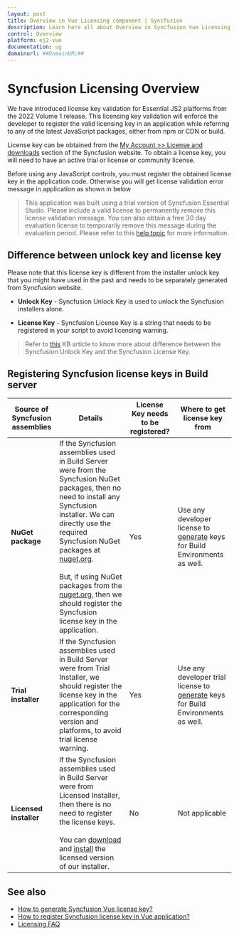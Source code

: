 ```yaml
---
layout: post
title: Overview in Vue Licensing component | Syncfusion
description: Learn here all about Overview in Syncfusion Vue Licensing component of Syncfusion Essential JS 2 and more.
control: Overview 
platform: ej2-vue
documentation: ug
domainurl: ##DomainURL##
---
```


# Syncfusion Licensing Overview

We have introduced license key validation for Essential JS2 platforms from the 2022 Volume 1 release. This licensing key validation will enforce the developer to register the valid licensing key in an application while referring to any of the latest JavaScript packages, either from npm or CDN or build.

License key can be obtained from the [My Account >> License and downloads](https://www.syncfusion.com/account/downloads) section of the Syncfusion website. To obtain a license key, you will need to have an active trial or license or community license.

Before using any JavaScript controls, you must register the obtained license key in the application code. Otherwise you will get license validation error message in application as shown in below

> This application was built using a trial version of Syncfusion Essential Studio. Please include a valid license to permanently remove this license validation message. You can also obtain a free 30 day evaluation license to temporarily remove this message during the evaluation period. Please refer to this [help topic](https://ej2.syncfusion.com/vue/documentation/licensing/licensing-errors/#license-key-not-registered) for more information.

## Difference between unlock key and license key

Please note that this license key is different from the installer unlock key that you might have used in the past and needs to be separately generated from Syncfusion website.

* **Unlock Key** - Syncfusion Unlock Key is used to unlock the Syncfusion installers alone.

* **License Key** - Syncfusion License Key is a string that needs to be registered in your script to avoid licensing warning.

> Refer to [this](https://www.syncfusion.com/kb/8950/difference-between-the-unlock-key-and-licensing-key) KB article to know more about difference between the Syncfusion Unlock Key and the Syncfusion License Key.

## Registering Syncfusion license keys in Build server

| Source of Syncfusion assemblies | Details | License Key needs to be registered? | Where to get license key from |
| ------------- | ------------- | ------------- | ------------- |
| **NuGet package** | If the Syncfusion assemblies used in Build Server were from the Syncfusion NuGet packages, then no need to install any Syncfusion installer. We can directly use the required Syncfusion NuGet packages at [nuget.org](http://nuget.org/). <br><br>But, if using NuGet packages from the [nuget.org](https://www.nuget.org/packages?q=syncfusion), then we should register the Syncfusion license key in the application.| Yes | Use any developer license to [generate](https://helpstaging.syncfusion.com:14038/ej2-vue/licensing/license-key-generation) keys for Build Environments as well. |
| **Trial installer** | If the Syncfusion assemblies used in Build Server were from Trial Installer, we should register the license key in the application for the corresponding version and platforms, to avoid trial license warning. | Yes | Use any developer trial license to [generate](https://helpstaging.syncfusion.com:14038/ej2-vue/licensing/license-key-generation) keys for Build Environments as well. |
| **Licensed installer** |If the Syncfusion assemblies used in Build Server were from Licensed Installer, then there is no need to register the license keys.<br><br>You can [download](https://ej2.syncfusion.com/vue/documentation/installation-and-upgrade/download#download-the-license-version) and [install](https://ej2.syncfusion.com/vue/documentation/installation-and-upgrade/installation-using-web-installer) the licensed version of our installer. | No | Not applicable |

## See also

* [How to generate Syncfusion Vue license key?](https://ej2.syncfusion.com/vue/documentation/licensing/license-key-generation/)
* [How to register Syncfusion license key in Vue application?](https://ej2.syncfusion.com/vue/documentation/licensing/license-key-registration/)
* [Licensing FAQ](https://ej2.syncfusion.com/vue/documentation/licensing/licensing-troubleshoot/)
